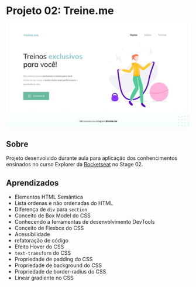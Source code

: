# Projeto 02: Treine.me
<img src="./images/screenshot.jpg"/>

## Sobre
Projeto desenvolvido durante aula para aplicação dos conhencimentos ensinados no curso Explorer da [Rocketseat](https://www.rocketseat.com.br/") no Stage 02.

## Aprendizados
- Elementos HTML Semântica
- Lista ordenas e não ordenadas do HTML
- Diferença de `div` para `section`
- Conceito de Box Model do CSS
- Conhecendo a ferramentas de desenvolvimento DevTools
- Conceito de Flexbox do CSS
- Acessibilidade
- refatoração de código
- Efeito Hover do CSS
- `text-transform` do CSS
- Propriedade de padding do CSS
- Propriedade de background do CSS
- Propriedade de border-radius do CSS
- Linear gradiente no CSS